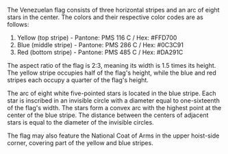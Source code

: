 The Venezuelan flag consists of three horizontal stripes and an arc of eight stars in the center. The colors and their respective color codes are as follows:

1. Yellow (top stripe) - Pantone: PMS 116 C / Hex: #FFD700
2. Blue (middle stripe) - Pantone: PMS 286 C / Hex: #0C3C91
3. Red (bottom stripe) - Pantone: PMS 485 C / Hex: #DA291C

The aspect ratio of the flag is 2:3, meaning its width is 1.5 times its height. The yellow stripe occupies half of the flag's height, while the blue and red stripes each occupy a quarter of the flag's height.

The arc of eight white five-pointed stars is located in the blue stripe. Each star is inscribed in an invisible circle with a diameter equal to one-sixteenth of the flag's width. The stars form a convex arc with the highest point at the center of the blue stripe. The distance between the centers of adjacent stars is equal to the diameter of the invisible circles.

The flag may also feature the National Coat of Arms in the upper hoist-side corner, covering part of the yellow and blue stripes.
